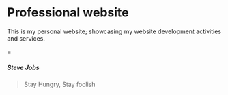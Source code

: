 # Professional website

This is my personal website; showcasing my website development activities and services.

=
##### Steve Jobs

> Stay Hungry, Stay foolish